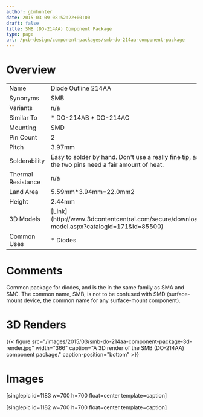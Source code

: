 ```yaml
---
author: gbmhunter
date: 2015-03-09 08:52:22+00:00
draft: false
title: SMB (DO-214AA) Component Package
type: page
url: /pcb-design/component-packages/smb-do-214aa-component-package
---
```


# Overview

<table ><tbody ><tr >
<td >Name
</td>
<td >Diode Outline 214AA
</td></tr><tr >
<td >Synonyms
</td>
<td >SMB
</td></tr><tr >
<td >Variants
</td>
<td >n/a
</td></tr><tr >
<td >Similar To
</td>
<td >  * DO-214AB  * DO-214AC
</td></tr><tr >
<td >Mounting
</td>
<td >SMD
</td></tr><tr >
<td >Pin Count
</td>
<td >2
</td></tr><tr >
<td >Pitch
</td>
<td >3.97mm
</td></tr><tr >
<td >Solderability
</td>
<td >Easy to solder by hand. Don't use a really fine tip, as the two pins need a fair amount of heat.
</td></tr><tr >
<td >Thermal Resistance
</td>
<td >n/a
</td></tr><tr >
<td >Land Area
</td>
<td >5.59mm*3.94mm=22.0mm2
</td></tr><tr >
<td >Height
</td>
<td >2.44mm
</td></tr><tr >
<td >3D Models
</td>
<td >[Link](http://www.3dcontentcentral.com/secure/download-model.aspx?catalogid=171&id=85500)
</td></tr><tr >
<td >Common Uses
</td>
<td >  * Diodes
</td></tr></tbody></table>

# Comments

Common package for diodes, and is the in the same family as SMA and SMC. The common name, SMB, is not to be confused with SMD (surface-mount device, the common name for any surface-mount component).

# 3D Renders

{{< figure src="/images/2015/03/smb-do-214aa-component-package-3d-render.jpg" width="366" caption="A 3D render of the SMB (DO-214AA) component package." caption-position="bottom" >}}

# Images

[singlepic id=1183 w=700 h=700 float=center template=caption]

[singlepic id=1182 w=700 h=700 float=center template=caption]
